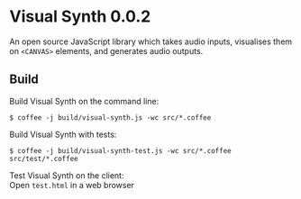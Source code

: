Visual Synth 0.0.2
==================

An open source JavaScript library which takes audio inputs, visualises them on 
`<CANVAS>` elements, and generates audio outputs.



Build
-----

Build Visual Synth on the command line:
```
$ coffee -j build/visual-synth.js -wc src/*.coffee
```

Build Visual Synth with tests:
```
$ coffee -j build/visual-synth-test.js -wc src/*.coffee src/test/*.coffee
```

Test Visual Synth on the client:  
Open `test.html` in a web browser

